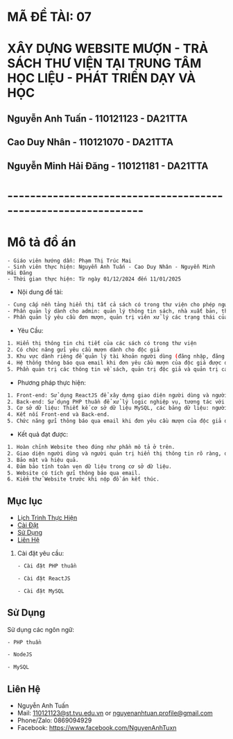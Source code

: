 # MÃ ĐỀ TÀI: 07
# XÂY DỰNG WEBSITE MƯỢN - TRẢ SÁCH THƯ VIỆN TẠI TRUNG TÂM HỌC LIỆU - PHÁT TRIỂN DẠY VÀ HỌC
## Nguyễn Anh Tuấn - 110121123 - DA21TTA
## Cao Duy Nhân - 110121070 - DA21TTA
## Nguyễn Minh Hải Đăng - 110121181 - DA21TTA
# --------------------------------------------------------------
# Mô tả đồ án
 ```bash- Tên đề tài: Xây dựng Website mượn - trả sách tại Trung tâm học liệu - Phát triển dạy và học
- Giáo viên hướng dẫn: Phạm Thị Trúc Mai
- Sinh viên thực hiện: Nguyễn Anh Tuấn - Cao Duy Nhân - Nguyễn Minh Hải Đăng
- Thời gian thực hiện: Từ ngày 01/12/2024 đến 11/01/2025
 ```
- Nội dung đề tài:
```bash
- Cung cấp nền tảng hiển thị tất cả sách có trong thư viện cho phép người dùng đăng nhập vào hệ thống xem và gửi yêu cầu mượn sách.
- Phần quản lý dành cho admin: quản lý thông tin sách, nhà xuất bản, thể loại sách.
- Phần quản lý yêu cầu đơn mượn, quản trị viên xử lý các trạng thái của các yêu cầu đơn mượn.

```
- Yêu Cầu:
```bash
1. Hiển thị thông tin chi tiết của các sách có trong thư viện
2. Có chức năng gửi yêu cầu mượn dành cho độc giả
3. Khu vực dành riêng để quản lý tài khoản người dùng (đăng nhập, đăng ký, chỉnh sửa thông tin).
4. Hệ thống thông báo qua email khi đơn yêu cầu mượn của độc giả được duyệt
5. Phần quản trị các thông tin về sách, quản trị độc giả và quản trị các đơn yêu cầu mượn của độc giả 
```
-	Phương pháp thực hiện:
```bash
1. Front-end: Sử dụng ReactJS để xây dựng giao diện người dùng và người quản trị, hiển thị thông tin rõ ràng, dễ dàng sử dụng.
2. Back-end: Sử dụng PHP thuần để xử lý logic nghiệp vụ, tương tác với cơ sở dữ liệu MySQL. Triển khai các chức năng chính: đăng nhập, đăng ký, gửi yêu cầu mượn, chỉnh sửa thông tin độc giả, thêm sửa xóa sách, nhà xuất bản, thể loại sách,... xử lý yêu cầu đơn mượn và trả sách.
3. Cơ sở dữ liệu: Thiết kế cơ sở dữ liệu MySQL, các bảng dữ liệu: người dùng, admin, sách, thể loại sách, nhà xuất bản, đơn yêu cầu mượn sách, tình trạng sách khi trả, phí phạt.
4. Kết nối Front-end và Back-end.
5. Chức năng gửi thông báo qua email khi đơn yêu cầu mượn của độc giả được quản trị viên thư viện duyệt.
```
- Kết quả đạt được:
```bash
1. Hoàn chỉnh Website theo đúng như phần mô tả ở trên.
2. Giao diện người dùng và người quản trị hiển thị thông tin rõ ràng, dễ dàng sử dụng.
3. Bảo mật và hiệu quả.
4. Đảm bảo tính toàn vẹn dữ liệu trong cơ sở dữ liệu.
5. Website có tích gửi thông báo qua email.
6. Kiểm thử Website trước khi nộp đồ án kết thúc.

```
## Mục lục
- [Lịch Trình Thực Hiện](#lịch-trình-thực-hiện)
- [Cài Đặt](#cài-đặt)
- [Sử Dụng](#sử-dụng)
- [Liên Hệ](#liên-hệ)

1. Cài đặt yêu cầu:
    ```bash
    - Cài đặt PHP thuần
    ```
   ```bash
   - Cài đặt ReactJS
   ``` 
   ```bash
   - Cài đặt MySQL
   ```
## Sử Dụng

Sử dụng các ngôn ngữ:

```bash
- PHP thuần
```
```bash
- NodeJS
```
```bash
- MySQL
```
## Liên Hệ
- Nguyễn Anh Tuấn
- Mail: 110121123@st.tvu.edu.vn or nguyenanhtuan.profile@gmail.com
- Phone/Zalo: 0869094929
- Facebook: https://www.facebook.com/NguyenAnhTuxn
